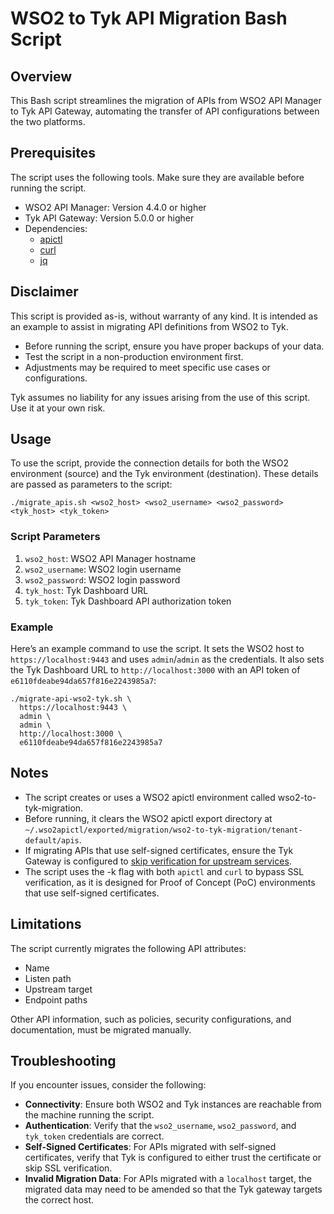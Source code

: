# WSO2 to Tyk API Migration Bash Script

## Overview

This Bash script streamlines the migration of APIs from WSO2 API Manager to Tyk API Gateway, automating the transfer of API configurations between the two platforms.

## Prerequisites

The script uses the following tools. Make sure they are available before running the script.

- WSO2 API Manager: Version 4.4.0 or higher
- Tyk API Gateway: Version 5.0.0 or higher
- Dependencies:
  - [apictl](https://apim.docs.wso2.com/en/latest/reference/apictl/wso2-api-controller/)
  - [curl](https://curl.se/download.html)
  - [jq](https://jqlang.github.io/jq/)

## Disclaimer

This script is provided as-is, without warranty of any kind. It is intended as an example to assist in migrating API definitions from WSO2 to Tyk.
- Before running the script, ensure you have proper backups of your data.
- Test the script in a non-production environment first.
- Adjustments may be required to meet specific use cases or configurations.

Tyk assumes no liability for any issues arising from the use of this script. Use it at your own risk.

## Usage

To use the script, provide the connection details for both the WSO2 environment (source) and the Tyk environment (destination). These details are passed as parameters to the script:

```shell
./migrate_apis.sh <wso2_host> <wso2_username> <wso2_password> <tyk_host> <tyk_token>
```

### Script Parameters

1. `wso2_host`: WSO2 API Manager hostname
2. `wso2_username`: WSO2 login username
3. `wso2_password`: WSO2 login password
4. `tyk_host`: Tyk Dashboard URL
5. `tyk_token`: Tyk Dashboard API authorization token

### Example

Here’s an example command to use the script. It sets the WSO2 host to `https://localhost:9443` and uses `admin`/`admin` as the credentials. It also sets the Tyk Dashboard URL to `http://localhost:3000` with an API token of `e6110fdeabe94da657f816e2243985a7`:

```shell
./migrate-api-wso2-tyk.sh \
  https://localhost:9443 \
  admin \
  admin \
  http://localhost:3000 \
  e6110fdeabe94da657f816e2243985a7
```

## Notes

- The script creates or uses a WSO2 apictl environment called wso2-to-tyk-migration.
- Before running, it clears the WSO2 apictl export directory at `~/.wso2apictl/exported/migration/wso2-to-tyk-migration/tenant-default/apis`.
- If migrating APIs that use self-signed certificates, ensure the Tyk Gateway is configured to [skip verification for upstream services](https://tyk.io/docs/tyk-oss-gateway/configuration/#proxy_ssl_insecure_skip_verify).
- The script uses the -k flag with both `apictl` and `curl` to bypass SSL verification, as it is designed for Proof of Concept (PoC) environments that use self-signed certificates.

## Limitations

The script currently migrates the following API attributes:
- Name
- Listen path
- Upstream target
- Endpoint paths

Other API information, such as policies, security configurations, and documentation, must be migrated manually.

## Troubleshooting

If you encounter issues, consider the following:

- **Connectivity**: Ensure both WSO2 and Tyk instances are reachable from the machine running the script.
- **Authentication**: Verify that the `wso2_username`, `wso2_password`, and `tyk_token` credentials are correct.
- **Self-Signed Certificates**: For APIs migrated with self-signed certificates, verify that Tyk is configured to either trust the certificate or skip SSL verification.
- **Invalid Migration Data**: For APIs migrated with a `localhost` target, the migrated data may need to be amended so that the Tyk gateway targets the correct host.

